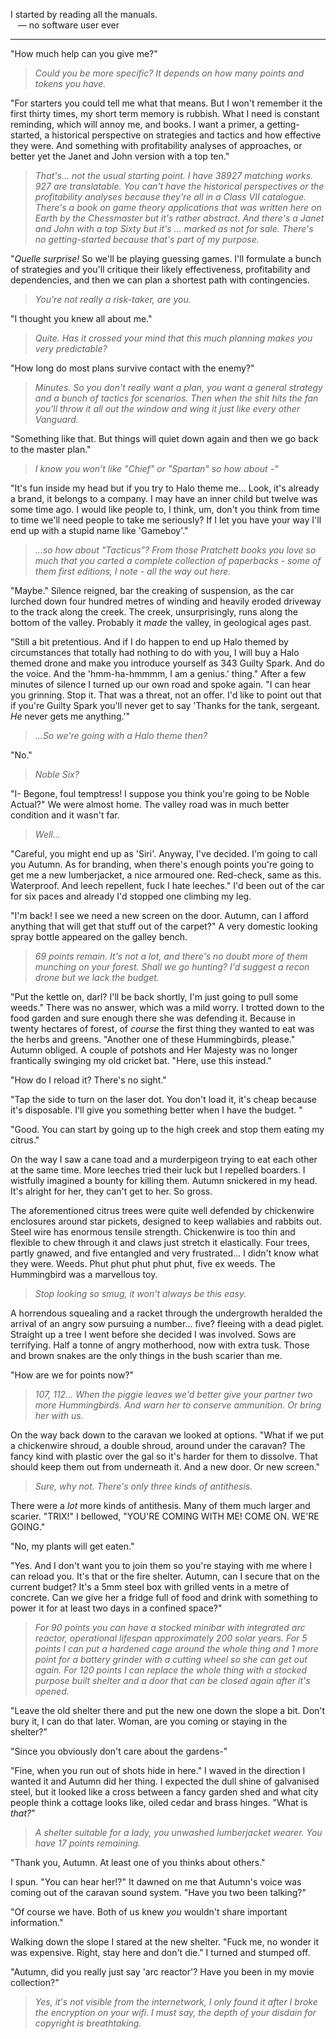 I started by reading all the manuals.
<br>&nbsp;&nbsp;&nbsp;&mdash; no software user ever

---

"How much help can you give me?"

> _Could you be more specific? It depends on how many points and tokens you have._

"For starters you could tell me what that means. But I won't remember it the first thirty times, my short term memory is rubbish. What I need is constant reminding, which will annoy me, and books. I want a primer, a getting-started, a historical perspective on strategies and tactics and how effective they were. And something with profitability analyses of approaches, or better yet the Janet and John version with a top ten."

> _That's... not the usual starting point. I have 38927 matching works. 927 are translatable. You can't have the historical perspectives or the profitability analyses because they're all in a Class VII catalogue. There's a book on game theory applications that was written here on Earth by the Chessmaster but it's rather abstract. And there's a Janet and John with a top Sixty but it's ... marked as not for sale. There's no getting-started because that's part of my purpose._

"_Quelle surprise!_ So we'll be playing guessing games. I'll formulate a bunch of strategies and you'll critique their likely effectiveness, profitability and dependencies, and then we can plan a shortest path with contingencies. 

> _You're not really a risk-taker, are you._

"I thought you knew all about me."

> _Quite. Has it crossed your mind that this much planning makes you very predictable?_

"How long do most plans survive contact with the enemy?"

> _Minutes. So you don't really want a plan, you want a general strategy and a bunch of tactics for scenarios. Then when the shit hits the fan you'll throw it all out the window and wing it just like every other Vanguard._

"Something like that. But things will quiet down again and then we go back to the master plan."

> _I know you won't like "Chief" or "Spartan" so how about -"_

"It's fun inside my head but if you try to Halo theme me... Look, it's already a brand, it belongs to a company. I may have an inner child but twelve was some time ago. I would like people to, I think, um, don't you think from time to time we'll need people to take me seriously? If I let you have your way I'll end up with a stupid name like 'Gameboy'."

> _...so how about "Tacticus"? From those Pratchett books you love so much that you carted a complete collection of paperbacks - some of them first editions, I note - all the way out here._

"Maybe." Silence reigned, bar the creaking of suspension, as the car lurched down four hundred metres of winding and heavily eroded driveway to the track along the creek. The creek, unsurprisingly, runs along the bottom of the valley. Probably it _made_ the valley, in geological ages past. 

"Still a bit pretentious. And if I do happen to end up Halo themed by circumstances that totally had nothing to do with you, I will buy a Halo themed drone and make you introduce yourself as 343 Guilty Spark. And do the voice. And the 'hmm-ha-hmmmm, I am a genius.' thing." After a few minutes of silence I turned up our own road and spoke again. "I can hear you grinning. Stop it. That was a threat, not an offer. I'd like to point out that if you're Guilty Spark you'll never get to say 'Thanks for the tank, sergeant. _He_ never gets me anything.'"

> _...So we're going with a Halo theme then?_

"No."

> _Noble Six?_

"I- Begone, foul temptress! I suppose you think you're going to be Noble Actual?" We were almost home. The valley road was in much better condition and it wasn't far.

> _Well..._

"Careful, you might end up as 'Siri'. Anyway, I've decided. I'm going to call you Autumn. As for branding, when there's enough points you're going to get me a new lumberjacket, a nice armoured one. Red-check, same as this. Waterproof. And leech repellent, fuck I hate leeches." I'd been out of the car for six paces and already I'd stopped one climbing my leg.

"I'm back! I see we need a new screen on the door. Autumn, can I afford anything that will get that stuff out of the carpet?" A very domestic looking spray bottle appeared on the galley bench.

> _69 points remain. It's not a lot, and there's no doubt more of them munching on your forest. Shall we go hunting? I'd suggest a recon drone but we lack the budget._ 

"Put the kettle on, darl? I'll be back shortly, I'm just going to pull some weeds." There was no answer, which was a mild worry. I trotted down to the food garden and sure enough there she was defending it. Because in twenty hectares of forest, of _course_ the first thing they wanted to eat was the herbs and greens. "Another one of these Hummingbirds, please." Autumn obliged. A couple of potshots and Her Majesty was no longer frantically swinging my old cricket bat. "Here, use this instead."

"How do I reload it? There's no sight."

"Tap the side to turn on the laser dot. You don't load it, it's cheap because it's disposable. I'll give you something better when I have the budget. "

"Good. You can start by going up to the high creek and stop them eating my citrus."

On the way I saw a cane toad and a murderpigeon trying to eat each other at the same time. More leeches tried their luck but I repelled boarders. I wistfully imagined a bounty for killing them. Autumn snickered in my head. It's alright for her, they can't get to her. So gross.

The aforementioned citrus trees were quite well defended by chickenwire enclosures around star pickets, designed to keep wallabies and rabbits out. Steel wire has enormous tensile strength. Chickenwire is too thin and flexible to chew through it and claws just stretch it elastically. Four trees, partly gnawed, and five entangled and very frustrated... I didn't know what they were. Weeds. Phut phut phut phut phut, five ex weeds. The Hummingbird was a marvellous toy.

> _Stop looking so smug, it won't always be this easy._

A horrendous squealing and a racket through the undergrowth heralded the arrival of an angry sow pursuing a number... five? fleeing with a dead piglet. Straight up a tree I went before she decided I was involved. Sows are terrifying. Half a tonne of angry motherhood, now with extra tusk. Those and brown snakes are the only things in the bush scarier than me.

"How are we for points now?"

> _107, 112... When the piggie leaves we'd better give your partner two more Hummingbirds. And warn her to conserve ammunition. Or bring her with us._

On the way back down to the caravan we looked at options. "What if we put a chickenwire shroud, a double shroud, around under the caravan? The fancy kind with plastic over the gal so it's harder for them to dissolve. That should keep them out from underneath it. And a new door. Or new screen."

> _Sure, why not. There's only three kinds of antithesis._

There were a _lot_ more kinds of antithesis. Many of them much larger and scarier. "TRIX!" I bellowed, "YOU'RE COMING WITH ME! COME ON. WE'RE GOING."

"No, my plants will get eaten."

"Yes. And I don't want you to join them so you're staying with me where I can reload you. It's that or the fire shelter. Autumn, can I secure that on the current budget? It's a 5mm steel box with grilled vents in a metre of concrete. Can we give her a fridge full of food and drink with something to power it for at least two days in a confined space?"

> _For 90 points you can have a stocked minibar with integrated arc reactor, operational lifespan approximately 200 solar years. For 5 points I can put a hardened cage around the whole thing and 1 more point for a battery grinder with a cutting wheel so she can get out again. For 120 points I can replace the whole thing with a stocked purpose built shelter and a door that can be closed again after it's opened._

"Leave the old shelter there and put the new one down the slope a bit. Don't bury it, I can do that later. Woman, are you coming or staying in the shelter?"

"Since you obviously don't care about the gardens-"

"Fine, when you run out of shots hide in here." I waved in the direction I wanted it and Autumn did her thing. I expected the dull shine of galvanised steel, but it looked like a cross between a fancy garden shed and what city people think a cottage looks like, oiled cedar and brass hinges. "What is _that?_"

> _A shelter suitable for a lady, you unwashed lumberjacket wearer. You have 17 points remaining._

"Thank you, Autumn. At least one of you thinks about others."

I spun. "You can hear her!?" It dawned on me that Autumn's voice was coming out of the caravan sound system. "Have you two been talking?"

"Of course we have. Both of us knew _you_ wouldn't share important information."

Walking down the slope I stared at the new shelter. "Fuck me, no wonder it was expensive. Right, stay here and don't die." I turned and stumped off. 

"Autumn, did you really just say 'arc reactor'? Have you been in my movie collection?"

> _Yes, it's not visible from the internetwork, I only found it after I broke the encryption on your wifi. I must say, the depth of your disdain for copyright is breathtaking._
